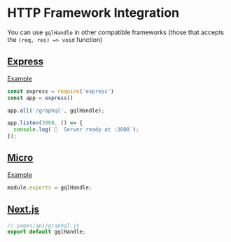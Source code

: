 # HTTP Framework Integration

You can use `gqlHandle` in other compatible frameworks (those that accepts the `(req, res) => void` function)

## [Express](https://github.com/expressjs/express)

[Example](https://github.com/hoangvvo/benzene/tree/main/examples/with-express)

```js
const express = require('express')
const app = express()

app.all('/graphql', gqlHandle);

app.listen(3000, () => {
  console.log(`🚀  Server ready at :3000`);
});
```

## [Micro](https://github.com/vercel/micro)

[Example](https://github.com/hoangvvo/benzene/tree/main/examples/with-micro)

```js
module.exports = gqlHandle;
```

## [Next.js](https://github.com/vercel/next.js/)

```js
// pages/api/graphql.js
export default gqlHandle;
```